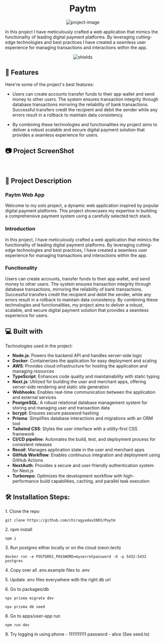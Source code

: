 <h1  align="center"  id="title">Paytm</h1>

<p  align="center"><img  src="https://socialify.git.ci/chiragyadav2003/Paytm/image?language=1&amp;owner=1&amp;name=1&amp;stargazers=1&amp;theme=Light"  alt="project-image"></p>

<p  id="description">In this project I have meticulously crafted a web application that mimics the functionality of leading digital payment platforms. By leveraging cutting-edge technologies and best practices I have created a seamless user experience for managing transactions and interactions within the app.</p>

<p  align="center"><img  src="https://img.shields.io/badge/Paytm-blue"  alt="shields"></p>

<h2>🧐 Features</h2>

Here're some of the project's best features:

- Users can create accounts transfer funds to their app wallet and send money to other users. The system ensures transaction integrity through database transactions mirroring the reliability of bank transactions. Successful transfers credit the recipient and debit the sender while any errors result in a rollback to maintain data consistency.

- By combining these technologies and functionalities my project aims to deliver a robust scalable and secure digital payment solution that provides a seamless experience for users.

<h2>📷 Project ScreenShot</h2>

<br>

<h2>📒 Project Description</h2>

### Paytm Web App

Welcome to my solo project, a dynamic web application inspired by popular digital payment platforms. This project showcases my expertise in building a comprehensive payment system using a carefully selected tech stack.

### Introduction

In this project, I have meticulously crafted a web application that mimics the functionality of leading digital payment platforms. By leveraging cutting-edge technologies and best practices, I have created a seamless user experience for managing transactions and interactions within the app.

### Functionality

Users can create accounts, transfer funds to their app wallet, and send money to other users. The system ensures transaction integrity through database transactions, mirroring the reliability of bank transactions. Successful transfers credit the recipient and debit the sender, while any errors result in a rollback to maintain data consistency. By combining these technologies and functionalities, my project aims to deliver a robust, scalable, and secure digital payment solution that provides a seamless experience for users.

<h2>💻 Built with</h2>

Technologies used in the project:

- **Node.js**: Powers the backend API and handles server-side logic
- **Docker**: Containerizes the application for easy deployment and scaling
- **AWS**: Provides cloud infrastructure for hosting the application and managing resources
- **TypeScript**: Enhances code quality and maintainability with static typing
- **Next.js**: Utilized for building the user and merchant apps, offering server-side rendering and static site generation
- **Webhooks**: Enables real-time communication between the application and external services
- **PostgreSQL**: A robust relational database management system for storing and managing user and transaction data
- **bcrypt**: Ensures secure password hashing
- **Prisma**: Simplifies database interactions and migrations with an ORM tool
- **Tailwind CSS**: Styles the user interface with a utility-first CSS framework
- **CI/CD pipeline**: Automates the build, test, and deployment process for consistent releases
- **Recoil**: Manages application state in the user and merchant apps
- **GitHub Workflow**: Enables continuous integration and deployment using GitHub Actions
- **NextAuth**: Provides a secure and user-friendly authentication system for Next.js
- **Turborepo**: Optimizes the development workflow with high-performance build capabilities, caching, and parallel task execution

<h2>🛠️ Installation Steps:</h2>

<p>1. Clone the repo</p>

```
git clone https://github.com/chiragyadav2003/Paytm
```

<p>2. npm install</p>

```
npm i
```

<p>3. Run postgres either locally or on the cloud (neon.tech)</p>

```
docker run -e POSTGRES_PASSWORD=mysecretpassword -d -p 5432:5432 postgres
```

<p>4. Copy over all .env.example files to .env</p>

<p>5. Update .env files everywhere with the right db url</p>

<p>6. Go to packages/db</p>

```
npx prisma migrate dev
```

```
npx prisma db seed
```

<p>8. Go to apps/user-app run</p>

```
npm run dev
```

<p>9. Try logging in using phone - 1111111111 password - alice (See seed.ts)</p>
